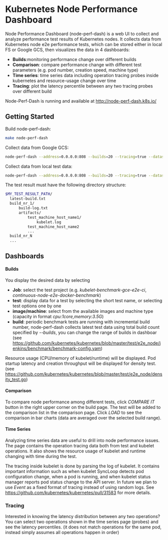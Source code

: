 # Kubernetes Node Performance Dashboard

Node Performance Dashboard (node-perf-dash) is a web UI to collect and analyze performance test results of Kubernetes nodes. It collects data from Kubernetes node e2e performance tests, which can be stored either in local FS or Google GCS, then visualizes the data in 4 dashboards:

* **Builds**:monitoring performance change over different builds
* **Comparison**: compare performance change with different test parameters (e.g. pod number, creation speed, machine type)
* **Time series**: time series data including operation tracing probes inside kubernetes and resource-usage change over time
* **Tracing**: plot the latency percentile between any two tracing probes over different build

Node-Perf-Dash is running and available at http://node-perf-dash.k8s.io/

## Getting Started

Build node-perf-dash:

```bash
make node-perf-dash
```

Collect data from Google GCS:

```bash
node-perf-dash --address=0.0.0.0:808 --builds=20 --tracing=true --datasource=google-gcs
```

Collect data from local test data:

```bash
node-perf-dash --address=0.0.0.0:808 --builds=20 --tracing=true --datasource=local --local-data-dir=$MY_TEST_RESULT_PATH
```

The test result must have the following directory structure:
```bash
$MY_TEST_RESULT_PATH/
  latest-build.txt
  build_nr_1/
      build-log.txt
      artifacts/
          test_machine_host_name1/
              kubelet.log
          test_machine_host_name2
          ...
  build_nr_N
  ...
```

## Dashboards

#### Builds

You display the desired data by selecting

* **Job**: select the test project (e.g. _kubelet-benchmark-gce-e2e-ci_, _continuous-node-e2e-docker-benchmark_)
* **test**: display data for a test by selecting the short test name, or selecting test options one by one
* **image/machine**: select from the available images and machine type (capacity in format _cpu:1core,memory:3.5G_)
* **build**: periodic benchmark tests are running with incremental build number, node-perf-dash collects latest test data using total build count specified by _--builds_, you can change the range of builds in dashboar (see https://github.com/kubernetes/kubernetes/blob/master/test/e2e_node/jenkins/benchmark/benchmark-config.yam)

Resource usage (CPU/memory of kubelet/runtime) will be displayed. Pod startup latency and creation throughput will be displayed for density test. (see https://github.com/kubernetes/kubernetes/blob/master/test/e2e_node/density_test.go)

#### Comparison

To compare node performance among different tests, click _COMPARE IT_ button in the right upper corner on the build page. The test will be added to the comparison list in the comparison page. Click _LOAD_ to see the comparison in bar charts (data are averaged over the selected build range).

#### Time Series

Analyzing time series data are useful to drill into node performance issues. The page contains the operation tracing data both from test and kubelet operations. It also shows the resource usage of kubelet and runtime changing with time during the test.

The tracing inside kubelet is done by parsing the log of kubelet. It contains important information such as when kubelet SyncLoop detects pod configuration change, when a pod is running, and when kubelet status manager reports pod status change to the API server. In future we plan to use _Event_ as a fixed format of tracing instead of using random logs. See https://github.com/kubernetes/kubernetes/pull/31583 for more details.

### Tracing

Interested in knowing the latency distribution between any two operations? You can select two operations shown in the time series page (probes) and see the latency percentiles. (it does not match operations for the same pod, instead simply assumes all operations happen in order)